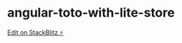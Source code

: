 # angular-toto-with-lite-store

[Edit on StackBlitz ⚡️](https://stackblitz.com/edit/angular-ivy-794gdq)